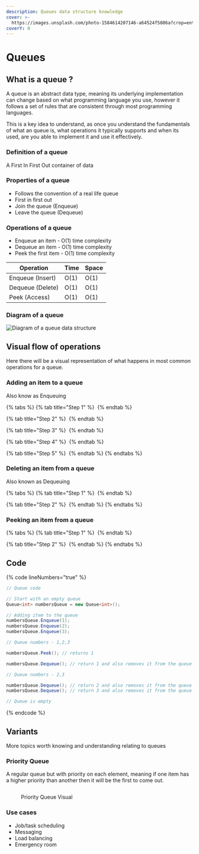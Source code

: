 ```yaml
---
description: Queues data structure knowledge
cover: >-
  https://images.unsplash.com/photo-1584614207146-a64524f5806a?crop=entropy&cs=srgb&fm=jpg&ixid=M3wxOTcwMjR8MHwxfHNlYXJjaHwyfHxxdWV1ZXxlbnwwfHx8fDE3MDg5Njc1ODB8MA&ixlib=rb-4.0.3&q=85
coverY: 0
---
```


# Queues

## What is a queue ?

A queue is an abstract data type, meaning its underlying implementation can change based on what programming language you use, however it follows a set of rules that are consistent through most programming languages.

This is a key idea to understand, as once you understand the fundamentals of what an queue is, what operations it typically supports and when its used, are you able to implement it and use it effectively.

### Definition of a queue

A First In First Out container of data

### Properties of a queue

* Follows the convention of a real life queue
* First in first out
* Join the queue (Enqueue)
* Leave the queue (Dequeue)

### Operations of a queue

* Enqueue an item - O(1) time complexity
* Dequeue an item - O(1) time complexity
* Peek the first item - O(1) time complexity

| Operation        | Time | Space |
| ---------------- | ---- | ----- |
| Enqueue (Insert) | O(1) | O(1)  |
| Dequeue (Delete) | O(1) | O(1)  |
| Peek (Access)    | O(1) | O(1)  |

### Diagram of a queue

<img src="../../.gitbook/assets/file.excalidraw (42).svg" alt="Diagram of a queue data structure" class="gitbook-drawing">

## Visual flow of operations

Here there will be a visual representation of what happens in most common operations for a queue.

### Adding an item to a queue

Also know as Enqueuing

{% tabs %}
{% tab title="Step 1" %}
<img src="../../.gitbook/assets/file.excalidraw (13).svg" alt="" class="gitbook-drawing">
{% endtab %}

{% tab title="Step 2" %}
<img src="../../.gitbook/assets/file.excalidraw (1) (1).svg" alt="" class="gitbook-drawing">
{% endtab %}

{% tab title="Step 3" %}
<img src="../../.gitbook/assets/file.excalidraw (2) (1).svg" alt="" class="gitbook-drawing">
{% endtab %}

{% tab title="Step 4" %}
<img src="../../.gitbook/assets/file.excalidraw (3) (1).svg" alt="" class="gitbook-drawing">
{% endtab %}

{% tab title="Step 5" %}
<img src="../../.gitbook/assets/file.excalidraw (4) (1).svg" alt="" class="gitbook-drawing">
{% endtab %}
{% endtabs %}

### Deleting an item from a queue

Also known as Dequeuing

{% tabs %}
{% tab title="Step 1" %}
<img src="../../.gitbook/assets/file.excalidraw (5) (1).svg" alt="" class="gitbook-drawing">
{% endtab %}

{% tab title="Step 2" %}
<img src="../../.gitbook/assets/file.excalidraw (6) (1).svg" alt="" class="gitbook-drawing">
{% endtab %}
{% endtabs %}

### Peeking an item from a queue

{% tabs %}
{% tab title="Step 1" %}
<img src="../../.gitbook/assets/file.excalidraw (7) (1).svg" alt="" class="gitbook-drawing">
{% endtab %}

{% tab title="Step 2" %}
<img src="../../.gitbook/assets/file.excalidraw (8) (1).svg" alt="" class="gitbook-drawing">
{% endtab %}
{% endtabs %}

## Code

{% code lineNumbers="true" %}
```csharp
// Queue code

// Start with an empty queue
Queue<int> numbersQueue = new Queue<int>();

// Adding item to the queue
numbersQueue.Enqueue(1);
numbersQueue.Enqueue(2);
numbersQueue.Enqueue(3);

// Queue numbers - 1,2,3

numbersQueue.Peek(); // returns 1

numbersQueue.Dequeue(); // return 1 and also removes it from the queue

// Queue numbers - 2,3

numbersQueue.Dequeue(); // return 2 and also removes it from the queue
numbersQueue.Dequeue(); // return 3 and also removes it from the queue

// Queue is empty
```
{% endcode %}

## Variants

More topics worth knowing and understanding relating to queues

### Priority Queue

A regular queue but with priority on each element, meaning if one item has a higher priority than another then it will be the first to come out.&#x20;

<figure><img src="../../.gitbook/assets/Priority-Queue-min-1024x512.png" alt=""><figcaption><p>Priority Queue Visual</p></figcaption></figure>

### Use cases

* Job/task scheduling
* Messaging
* Load balancing
* Emergency room
